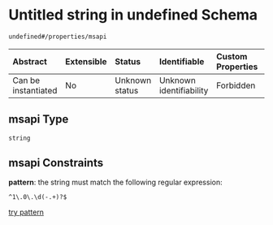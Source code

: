 # Untitled string in undefined Schema

```txt
undefined#/properties/msapi
```



| Abstract            | Extensible | Status         | Identifiable            | Custom Properties | Additional Properties | Access Restrictions | Defined In                                                        |
| :------------------ | :--------- | :------------- | :---------------------- | :---------------- | :-------------------- | :------------------ | :---------------------------------------------------------------- |
| Can be instantiated | No         | Unknown status | Unknown identifiability | Forbidden         | Allowed               | none                | [test.schema.json*](json/test.schema.json "open original schema") |

## msapi Type

`string`

## msapi Constraints

**pattern**: the string must match the following regular expression: 

```regexp
^1\.0\.\d(-.+)?$
```

[try pattern](https://regexr.com/?expression=%5E1%5C.0%5C.%5Cd\(-.%2B\)%3F%24 "try regular expression with regexr.com")
